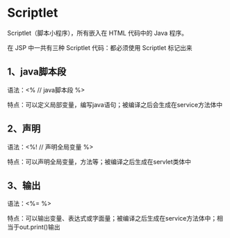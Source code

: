 # Scriptlet

Scriptlet（脚本小程序），所有嵌入在 HTML 代码中的 Java 程序。

在 JSP 中一共有三种 Scriptlet 代码：都必须使用 Scriptlet 标记出来

## 1、java脚本段	

语法：&lt;% // java脚本段  %&gt;

特点：可以定义局部变量，编写java语句；被编译之后会生成在service方法体中

## 2、声明

语法：&lt;%! // 声明全局变量  %&gt;

特点：可以声明全局变量，方法等；被编译之后生成在servlet类体中

## 3、输出

语法：&lt;%= %&gt;

特点：可以输出变量、表达式或字面量；被编译之后生成在service方法体中；相当于out.print()输出



